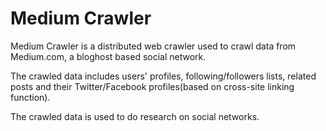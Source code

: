# Medium Crawler

Medium Crawler is a distributed web crawler used to crawl data from Medium.com, a bloghost based social network.

The crawled data includes users' profiles, following/followers lists, related posts and their Twitter/Facebook profiles(based on cross-site linking function).

The crawled data is used to do research on social networks.

